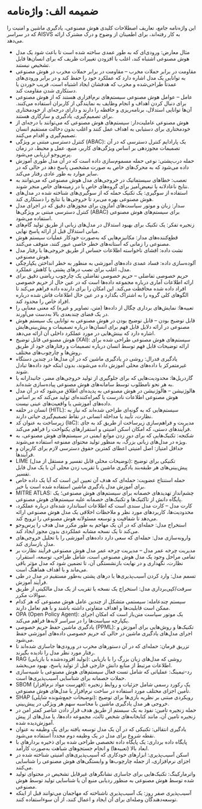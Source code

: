 # ضمیمه الف: واژه‌نامه

این واژه‌نامه جامع، تعاریف اصطلاحات کلیدی هوش مصنوعی، یادگیری ماشین و امنیت را که در سراسر AISVS به کار رفته‌اند، برای اطمینان از وضوح و درک مشترک ارائه می‌دهد.

* مثال معارض: ورودی‌ای که به طور عمدی ساخته شده است تا باعث شود یک مدل هوش مصنوعی اشتباه کند، اغلب با افزودن تغییرات ظریف که برای انسان‌ها قابل تشخیص نیستند.
  ​
* مقاومت در برابر حملات مخرب – مقاومت در برابر حملات مخرب در هوش مصنوعی به توانایی یک مدل اشاره دارد که عملکرد خود را حفظ کند و در برابر ورودی‌های عمدتاً طراحی‌شده و مخرب که هدفشان ایجاد اشتباه است، فریب خوردن یا دستکاری شدن مقاومت کند.
  ​
* عامل – عوامل هوش مصنوعی سیستم‌های نرم‌افزاری هستند که از هوش مصنوعی برای دنبال کردن اهداف و انجام وظایف به نمایندگی از کاربران استفاده می‌کنند. آن‌ها توانایی استدلال، برنامه‌ریزی و حافظه را دارند و دارای درجه‌ای از خودمختاری برای تصمیم‌گیری، یادگیری و سازگاری هستند.
  ​
* هوش مصنوعی عاملیت‌دار: سیستم‌های هوش مصنوعی که می‌توانند با درجه‌ای از خودمختاری برای دستیابی به اهداف عمل کنند و اغلب بدون دخالت مستقیم انسان تصمیم‌گیری و اقدام می‌کنند.
  ​
* کنترل دسترسی مبتنی بر ویژگی (ABAC): یک پارادایم کنترل دسترسی که در آن تصمیمات مجوزدهی بر اساس ویژگی‌های کاربر، منبع، عمل و محیط، در زمان پرس‌وجو ارزیابی می‌شود.
  ​
* حمله درب‌پشتی: نوعی حمله مسموم‌سازی داده است که در آن مدل طوری آموزش داده می‌شود که به محرک‌های خاص به صورت مشخصی پاسخ دهد در حالی که در سایر موارد به طور عادی رفتار می‌کند.
  ​
* تعصب: خطاهای سیستماتیک در خروجی‌های مدل هوش مصنوعی که می‌توانند به نتایج ناعادلانه یا تبعیض‌آمیز برای گروه‌های خاص یا در زمینه‌های خاص منجر شوند.
  ​
* استفاده از سوگیری: یک تکنیک حمله که از سوگیری‌های شناخته شده در مدل‌های هوش مصنوعی بهره می‌برد تا خروجی‌ها یا نتایج را دستکاری کند.
  ​
* سدار: زبان و موتور سیاست‌های آمازون برای مجوزهای دقیق که در اجرای مدل کنترل دسترسی مبتنی بر ویژگی‌ها (ABAC) برای سیستم‌های هوش مصنوعی استفاده می‌شود.
  ​
* زنجیره تفکر: یک تکنیک برای بهبود استدلال در مدل‌های زبانی از طریق تولید گام‌های میانی استدلال قبل از ارائه پاسخ نهایی‌.
  ​
* قطع‌کننده‌های مدار: مکانیزم‌هایی که به‌صورت خودکار عملیات سیستم هوش مصنوعی را زمانی که آستانه‌های خطر خاصی عبور کنند، متوقف می‌کنند.
  ​
* نشت داده: افشای ناخواسته اطلاعات حساس از طریق خروجی‌ها یا رفتار مدل هوش مصنوعی.
  ​
* آلوده‌سازی داده: فساد عمدی داده‌های آموزشی به منظور به خطر انداختن یکپارچگی مدل، اغلب برای نصب درهای پشتی یا کاهش عملکرد.
  ​
* حریم خصوصی تفاضلی – حریم خصوصی تفاضلی یک چارچوب ریاضی دقیق برای ارائه اطلاعات آماری درباره مجموعه داده‌ها است که در عین حال از حریم خصوصی افراد داده شده محافظت می‌کند. این امکان را برای دارنده داده فراهم می‌کند تا الگوهای کلی گروه را به اشتراک بگذارد و در عین حال اطلاعات فاش شده درباره افراد خاص را محدود کند.
  ​
* تعبیه‌ها: نمایش‌های برداری چگال از داده‌ها (متن، تصاویر و غیره) که معنی معنایی را در یک فضای چندبعدی بالا به‌دست می‌آورند.
  ​
* قابل توضیح بودن – قابل توضیح بودن در هوش مصنوعی به توانایی یک سیستم هوش مصنوعی در ارائه دلایل قابل فهم برای انسان‌ها درباره تصمیمات و پیش‌بینی‌هایش اشاره دارد که بینش‌هایی در مورد عملکرد داخلی آن ارائه می‌دهد.
  ​
* هوش مصنوعی قابل توضیح (XAI): سیستم‌های هوش مصنوعی طراحی شده برای ارائه توضیحات قابل فهم توسط انسان درباره تصمیمات و رفتارهای خود از طریق روش‌ها و چارچوب‌های مختلف.
  ​
* یادگیری فدرال: روشی در یادگیری ماشین که در آن مدل‌ها در چندین دستگاه غیرمتمرکز با داده‌های محلی آموزش داده می‌شوند، بدون اینکه خود داده‌ها تبادل شوند.
  ​
* گاردریل‌ها: محدودیت‌هایی که برای جلوگیری از تولید خروجی‌های مضر، جانبدارانه یا به هر نحو نامطلوب توسط سامانه‌های هوش مصنوعی پیاده‌سازی شده‌اند.
  ​
* هالوژنیشن – هالوژنیشن در هوش مصنوعی به پدیده‌ای اطلاق می‌شود که در آن مدل هوش مصنوعی اطلاعات نادرست یا گمراه‌کننده‌ای تولید می‌کند که بر اساس داده‌های آموزشی یا واقعیت‌های عینی نیست.
  ​
* انسان در حلقه (HITL): سیستم‌هایی که به گونه‌ای طراحی شده‌اند که نیاز به نظارت، تأیید یا مداخله انسانی در نقاط تصمیم‌گیری حیاتی دارند.
  ​
* زیرساخت به عنوان کد (IaC): مدیریت و فراهم‌سازی زیرساخت از طریق کد به جای فرآیندهای دستی، که امکان اسکن امنیتی و استقرارهای یکنواخت را فراهم می‌کند.
  ​
* شکنجه: تکنیک‌هایی که برای دور زدن موانع ایمنی در سیستم‌های هوش مصنوعی، به ویژه در مدل‌های زبانی بزرگ، به منظور تولید محتوای ممنوعه استفاده می‌شوند.
  ​
* حداقل امتیاز: اصل امنیتی اعطای کمترین حقوق دسترسی لازم برای کاربران و فرآیندها.
  ​
* LIME (توضیحات محلی قابل تفسیر و مستقل از مدل): تکنیکی برای توضیح پیش‌بینی‌های هر طبقه‌بند یادگیری ماشین با تقریب زدن محلی آن با یک مدل قابل تفسیر.
  ​
* حمله استنتاج عضویت: حمله‌ای که هدف آن تعیین این است که آیا یک داده خاص برای آموزش مدل یادگیری ماشین استفاده شده است یا خیر.
  ​
* MITRE ATLAS: چشم‌انداز تهدیدهای خصمانه برای سیستم‌های هوش مصنوعی؛ یک پایگاه دانش از تاکتیک‌ها و تکنیک‌های خصمانه علیه سیستم‌های هوش مصنوعی.
  ​
* کارت مدل – کارت مدل سندی است که اطلاعات استاندارد شده‌ای درباره عملکرد، محدودیت‌ها، کاربردهای مورد نظر و ملاحظات اخلاقی یک مدل هوش مصنوعی ارائه می‌دهد تا شفافیت و توسعه مسئولانه هوش مصنوعی را ترویج کند.
  ​
* استخراج مدل: حمله‌ای که در آن یک مهاجم به طور مکرر مدل هدف را پرس‌وجو می‌کند تا یک نسخه مشابه عملکردی بدون مجوز ایجاد کند.
  ​
* وارونه‌سازی مدل: حمله‌ای که سعی دارد داده‌های آموزشی را با تحلیل خروجی‌های مدل بازسازی کند.
  ​
* مدیریت چرخه عمر مدل – مدیریت چرخه عمر مدل هوش مصنوعی فرآیند نظارت بر تمامی مراحل وجود یک مدل هوش مصنوعی است، شامل طراحی، توسعه، استقرار، نظارت، نگهداری و در نهایت بازنشستگی آن، تا تضمین شود که مدل مؤثر باقی می‌ماند و با اهداف هماهنگ است.
  ​
* تسمم مدل: وارد کردن آسیب‌پذیری‌ها یا درهای پشتی به‌طور مستقیم در مدل در طی فرآیند آموزش.
  ​
* سرقت/کپی‌برداری مدل: استخراج یک نسخه یا تقریب از یک مدل مالکیتی از طریق سوالات مکرر.
  ​
* سیستم چندعامله: سیستمی متشکل از چندین عامل هوش مصنوعی که هر کدام ممکن است قابلیت‌ها و اهداف متفاوتی داشته باشند و با هم تعامل دارند.
  ​
* OPA (Open Policy Agent): یک موتور سیاست متن‌باز است که امکان اجرای یکپارچه سیاست‌ها را در سراسر لایه‌ها فراهم می‌کند.
  ​
* یادگیری ماشین حفظ حریم خصوصی (PPML): تکنیک‌ها و روش‌هایی برای آموزش و اجرای مدل‌های یادگیری ماشین در حالی که حریم خصوصی داده‌های آموزشی حفظ می‌شود.
  ​
* تزریق فرمان: حمله‌ای که در آن دستورهای مخرب در ورودی‌ها جاسازی شده‌اند تا رفتار مورد نظر مدل را نادیده بگیرند.
  ​
* RAG (تولید افزوده‌شده با بازیابی): روشی که مدل‌های زبان بزرگ را با بازیابی اطلاعات مرتبط از منابع دانش خارجی قبل از تولید پاسخ، بهبود می‌بخشد.
  ​
* رد-تیمینگ: عملیاتی که شامل تست فعال سیستم‌های هوش مصنوعی با شبیه‌سازی حملات خصمانه برای شناسایی آسیب‌پذیری‌ها است.
  ​
* SBOM (فهرست مواد نرم‌افزار): یک رکورد رسمی شامل جزئیات و روابط زنجیره تأمین اجزای مختلف مورد استفاده در ساخت نرم‌افزار یا مدل‌های هوش مصنوعی.
  ​
* SHAP (توضیحات جمع‌شونده شاپلی): رویکردی مبتنی بر نظریه بازی‌ها برای توضیح خروجی هر مدل یادگیری ماشین با محاسبه سهم هر ویژگی در پیش‌بینی.
  ​
* حمله زنجیره تامین: نفوذ به یک سیستم از طریق هدف قرار دادن عناصر کمتر امن در زنجیره تامین آن، مانند کتابخانه‌های شخص ثالث، مجموعه داده‌ها، یا مدل‌های از پیش آموزش‌دیده شده.
  ​
* یادگیری انتقالی: تکنیکی که در آن یک مدل توسعه یافته برای یک وظیفه به عنوان نقطه شروع برای مدل در یک وظیفه دوم مجدداً استفاده می‌شود.
  ​
* پایگاه داده برداری: یک پایگاه داده تخصصی طراحی شده برای ذخیره بردارهای با ابعاد بالا (تعبیه‌ها) و انجام جستجوهای شباهت به‌صورت کارآمد.
  ​
* اسکن آسیب‌پذیری: ابزارهای خودکاری که آسیب‌پذیری‌های امنیتی شناخته شده در اجزای نرم‌افزاری، از جمله چارچوب‌ها و وابستگی‌های هوش مصنوعی را شناسایی می‌کنند.
  ​
* واترمارکینگ: تکنیک‌هایی برای جاسازی نشانگرهای غیرقابل تشخیص در محتوای تولید شده توسط هوش مصنوعی به منظور ردیابی منبع آن یا شناسایی تولید توسط هوش مصنوعی.
  ​
* آسیب‌پذیری صفر روز: یک آسیب‌پذیری ناشناخته که مهاجمان می‌توانند قبل از اینکه توسعه‌دهندگان وصله‌ای برای آن ایجاد و اعمال کنند، از آن سوءاستفاده کنند.

